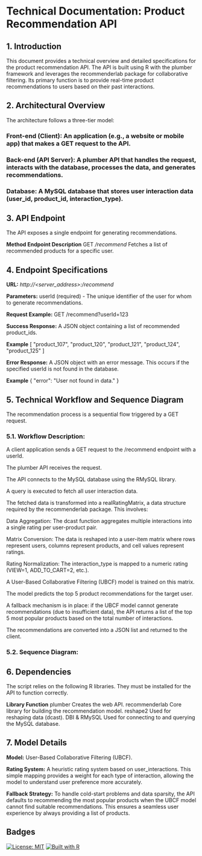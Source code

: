 # Technical Documentation: Product Recommendation API

## 1. Introduction
This document provides a technical overview and detailed specifications for the product recommendation API. The API is built using R with the plumber framework and leverages the recommenderlab package for collaborative filtering. Its primary function is to provide real-time product recommendations to users based on their past interactions.

## 2. Architectural Overview
The architecture follows a three-tier model:

### Front-end (Client): An application (e.g., a website or mobile app) that makes a GET request to the API.

### Back-end (API Server): A plumber API that handles the request, interacts with the database, processes the data, and generates recommendations.

### Database: A MySQL database that stores user interaction data (user_id, product_id, interaction_type).

## 3. API Endpoint
The API exposes a single endpoint for generating recommendations.

**Method  Endpoint    Description**
GET	    */recommend*  Fetches a list of recommended products for a specific user.

## 4. Endpoint Specifications
**URL:** *http://<server_address>:<port>/recommend*

**Parameters:**  userId (required) - The unique identifier of the user for whom to generate recommendations.

**Request Example:** GET /recommend?userId=123

**Success Response:** A JSON object containing a list of recommended product_ids.

**Example**
[ "product_107", "product_120", "product_121", "product_124", "product_125" ]

**Error Response:** A JSON object with an error message. This occurs if the specified userId is not found in the database.

**Example**
{ "error": "User not found in data." }

## 5. Technical Workflow and Sequence Diagram
The recommendation process is a sequential flow triggered by a GET request.

### 5.1. Workflow Description:

A client application sends a GET request to the /recommend endpoint with a userId.

The plumber API receives the request.

The API connects to the MySQL database using the RMySQL library.

A query is executed to fetch all user interaction data.

The fetched data is transformed into a realRatingMatrix, a data structure required by the recommenderlab package. This involves:

Data Aggregation: The dcast function aggregates multiple interactions into a single rating per user-product pair.

Matrix Conversion: The data is reshaped into a user-item matrix where rows represent users, columns represent products, and cell values represent ratings.

Rating Normalization: The interaction_type is mapped to a numeric rating (VIEW=1, ADD_TO_CART=2, etc.).

A User-Based Collaborative Filtering (UBCF) model is trained on this matrix.

The model predicts the top 5 product recommendations for the target user.

A fallback mechanism is in place: if the UBCF model cannot generate recommendations (due to insufficient data), the API returns a list of the top 5 most popular products based on the total number of interactions.

The recommendations are converted into a JSON list and returned to the client.

### 5.2. Sequence Diagram:

## 6. Dependencies
The script relies on the following R libraries. They must be installed for the API to function correctly.

**Library	Function**
plumber	Creates the web API.
recommenderlab	Core library for building the recommendation model.
reshape2	Used for reshaping data (dcast).
DBI & RMySQL	Used for connecting to and querying the MySQL database.

## 7. Model Details
**Model:** User-Based Collaborative Filtering (UBCF).

**Rating System:** A heuristic rating system based on user_interactions. This simple mapping provides a weight for each type of interaction, allowing the model to understand user preference more accurately.

**Fallback Strategy:** To handle cold-start problems and data sparsity, the API defaults to recommending the most popular products when the UBCF model cannot find suitable recommendations. This ensures a seamless user experience by always providing a list of products.

## Badges

[![License: MIT](https://img.shields.io/badge/License-MIT-yellow.svg)](https://opensource.org/licenses/MIT)
[![Built with R](https://img.shields.io/badge/Built_with-R-blue.svg)](https://www.r-project.org/)
